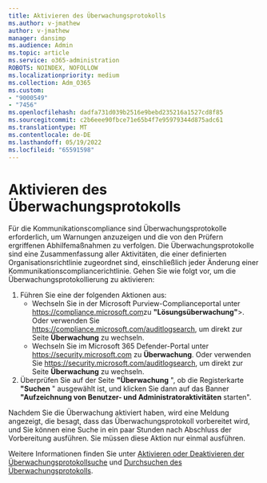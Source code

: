 ```yaml
---
title: Aktivieren des Überwachungsprotokolls
ms.author: v-jmathew
author: v-jmathew
manager: dansimp
ms.audience: Admin
ms.topic: article
ms.service: o365-administration
ROBOTS: NOINDEX, NOFOLLOW
ms.localizationpriority: medium
ms.collection: Adm_O365
ms.custom:
- "9000549"
- "7456"
ms.openlocfilehash: dadfa731d039b2516e9bebd235216a1527cd8f85
ms.sourcegitcommit: c2b6eee90fbce71e65b4f7e95979344d875adc61
ms.translationtype: MT
ms.contentlocale: de-DE
ms.lasthandoff: 05/19/2022
ms.locfileid: "65591598"
---
```

# <a name="enable-the-audit-log"></a>Aktivieren des Überwachungsprotokolls

Für die Kommunikationscompliance sind Überwachungsprotokolle erforderlich, um Warnungen anzuzeigen und die von den Prüfern ergriffenen Abhilfemaßnahmen zu verfolgen. Die Überwachungsprotokolle sind eine Zusammenfassung aller Aktivitäten, die einer definierten Organisationsrichtlinie zugeordnet sind, einschließlich jeder Änderung einer Kommunikationscompliancerichtlinie. Gehen Sie wie folgt vor, um die Überwachungsprotokollierung zu aktivieren:

1. Führen Sie eine der folgenden Aktionen aus:
   - Wechseln Sie in der Microsoft Purview-Complianceportal unter <https://compliance.microsoft.com>zu **"Lösungsüberwachung"**\>. Oder verwenden Sie <https://compliance.microsoft.com/auditlogsearch>, um direkt zur Seite **Überwachung** zu wechseln.
   - Wechseln Sie im Microsoft 365 Defender-Portal unter <https://security.microsoft.com> zu **Überwachung**. Oder verwenden Sie <https://security.microsoft.com/auditlogsearch>, um direkt zur Seite **Überwachung** zu wechseln.
2. Überprüfen Sie auf der Seite **"Überwachung** ", ob die Registerkarte **"Suchen** " ausgewählt ist, und klicken Sie dann auf das Banner **"Aufzeichnung von Benutzer- und Administratoraktivitäten** starten".

Nachdem Sie die Überwachung aktiviert haben, wird eine Meldung angezeigt, die besagt, dass das Überwachungsprotokoll vorbereitet wird, und Sie können eine Suche in ein paar Stunden nach Abschluss der Vorbereitung ausführen. Sie müssen diese Aktion nur einmal ausführen.

Weitere Informationen finden Sie unter [Aktivieren oder Deaktivieren der Überwachungsprotokollsuche](https://docs.microsoft.com/microsoft-365/compliance/turn-audit-log-search-on-or-off) und [Durchsuchen des Überwachungsprotokolls](https://docs.microsoft.com/microsoft-365/compliance/search-the-audit-log-in-security-and-compliance).

